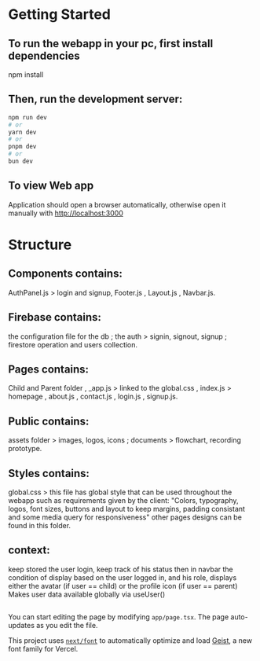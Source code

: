 # Getting Started

## To run the webapp in your pc, first install dependencies

npm install

## Then, run the development server:

```bash
npm run dev
# or
yarn dev
# or
pnpm dev
# or
bun dev
```

## To view Web app
Application should open a browser automatically,
otherwise open it manually with [http://localhost:3000](http://localhost:3000)


# Structure
## Components contains: 
AuthPanel.js > login and signup, 
Footer.js ,
Layout.js ,
Navbar.js.

## Firebase contains:
the configuration file for the db ;
the auth > signin, signout, signup ;
firestore operation and users collection.

## Pages contains:
Child and Parent folder ,
_app.js > linked to the global.css ,
index.js > homepage ,
about.js ,
contact.js ,
login.js ,
signup.js.

## Public contains:
assets folder > images, logos, icons ;
documents > flowchart, recording prototype.

## Styles contains:
global.css > this file has global style that can be used throughout the webapp such as requirements given by the client: "Colors, typography, logos, font sizes, buttons and layout to keep margins, padding consistant and some media query for responsiveness" 
other pages designs can be found in this folder.

## context:
keep stored the user login, keep track of his status 
then in navbar the condition of display based on the user logged in, and his role,
displays either the avatar (if user == child) or the profile icon (if user == parent)
Makes user data available globally via useUser()

##

You can start editing the page by modifying `app/page.tsx`. The page auto-updates as you edit the file.

This project uses [`next/font`](https://nextjs.org/docs/app/building-your-application/optimizing/fonts) to automatically optimize and load [Geist](https://vercel.com/font), a new font family for Vercel.


